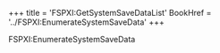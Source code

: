 +++
title = 'FSPXI:GetSystemSaveDataList'
BookHref = '../FSPXI:EnumerateSystemSaveData'
+++

FSPXI:EnumerateSystemSaveData
